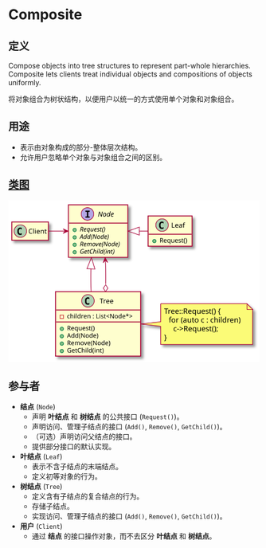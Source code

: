 # Composite

## 定义
Compose objects into tree structures to represent part-whole hierarchies.
Composite lets clients treat individual objects and compositions of objects uniformly.

将对象组合为树状结构，以便用户以统一的方式使用单个对象和对象组合。

## 用途
- 表示由对象构成的部分-整体层次结构。
- 允许用户忽略单个对象与对象组合之间的区别。

## [类图](./Class.txt)
![](./Class.svg)

## 参与者
- **结点** (`Node`)
  - 声明 **叶结点** 和 **树结点** 的公共接口 (`Request()`)。
  - 声明访问、管理子结点的接口 (`Add()`, `Remove()`, `GetChild()`)。
  - （可选）声明访问父结点的接口。
  - 提供部分接口的默认实现。
- **叶结点** (`Leaf`)
  - 表示不含子结点的末端结点。
  - 定义初等对象的行为。
- **树结点** (`Tree`)
  - 定义含有子结点的复合结点的行为。
  - 存储子结点。
  - 实现访问、管理子结点的接口 (`Add()`, `Remove()`, `GetChild()`)。
- **用户** (`Client`)
  - 通过 **结点** 的接口操作对象，而不去区分 **叶结点** 和 **树结点**。
